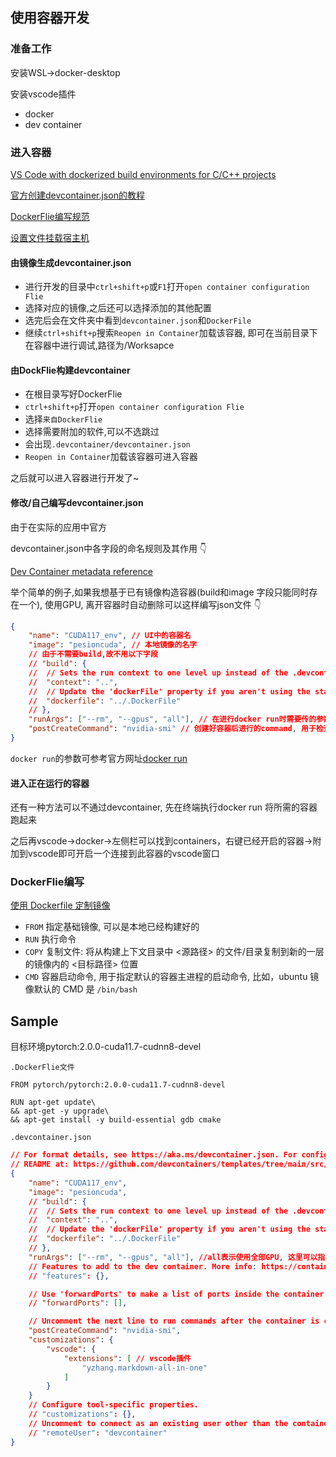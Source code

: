 ## 使用容器开发

### 准备工作

安装WSL->docker-desktop

安装vscode插件

- docker
- dev container

### 进入容器

[VS Code with dockerized build environments for C/C++ projects](https://ddanilov.me/dockerized-cpp-build-with-vscode)

[官方创建devcontainer.json的教程](https://code.visualstudio.com/docs/devcontainers/create-dev-container)

[DockerFlie编写规范](https://docs.docker.com/engine/reference/builder/)

[设置文件挂载宿主机](https://code.visualstudio.com/remote/advancedcontainers/add-local-file-mount)

#### 由镜像生成devcontainer.json

- 进行开发的目录中`ctrl+shift+p`或`F1`打开`open container configuration Flie`
- 选择对应的镜像,之后还可以选择添加的其他配置
- 选完后会在文件夹中看到`devcontainer.json`和`DockerFile`
- 继续`ctrl+shift+p`搜索`Reopen in Container`加载该容器, 即可在当前目录下在容器中进行调试,路径为/Worksapce

#### 由DockFlie构建devcontainer
- 在根目录写好DockerFlie
- `ctrl+shift+p`打开`open container configuration Flie`
- 选择`来自DockerFlie`
- 选择需要附加的软件,可以不选跳过
- 会出现`.devcontainer/devcontainer.json`
- `Reopen in Container`加载该容器可进入容器

之后就可以进入容器进行开发了~

#### 修改/自己编写devcontainer.json

由于在实际的应用中官方

devcontainer.json中各字段的命名规则及其作用 👇

[Dev Container metadata reference](https://containers.dev/implementors/json_reference/)

举个简单的例子,如果我想基于已有镜像构造容器(build和image 字段只能同时存在一个), 使用GPU, 离开容器时自动删除可以这样编写json文件 👇

```json
{
	"name": "CUDA117_env", // UI中的容器名
	"image": "pesioncuda", // 本地镜像的名字
    // 由于不需要build,故不用以下字段
	// "build": {
	// 	// Sets the run context to one level up instead of the .devcontainer folder.
	// 	"context": "..",
	// 	// Update the 'dockerFile' property if you aren't using the standard 'Dockerfile' filename.
	// 	"dockerfile": "../.DockerFile"
	// },
	"runArgs": ["--rm", "--gpus", "all"], // 在进行docker run时需要传的参数, 必须使用--gpus才能正确调用gpu
	"postCreateCommand": "nvidia-smi" // 创建好容器后进行的command, 用于检查是否能正确读取GPU
}
```

`docker run`的参数可参考官方网址[docker run](https://docs.docker.com/engine/reference/commandline/run/)

#### 进入正在运行的容器

还有一种方法可以不通过devcontainer, 先在终端执行docker run 将所需的容器跑起来

之后再vscode->docker->左侧栏可以找到containers，右键已经开启的容器->附加到vscode即可开启一个连接到此容器的vscode窗口

### DockerFlie编写

[使用 Dockerfile 定制镜像](https://yeasy.gitbook.io/docker_practice/image/build)

- `FROM` 指定基础镜像, 可以是本地已经构建好的
- `RUN` 执行命令
- `COPY` 复制文件: 将从构建上下文目录中 <源路径> 的文件/目录复制到新的一层的镜像内的 <目标路径> 位置
- `CMD` 容器启动命令, 用于指定默认的容器主进程的启动命令, 比如，ubuntu 镜像默认的 CMD 是 `/bin/bash`


## **Sample**

目标环境pytorch:2.0.0-cuda11.7-cudnn8-devel

`.DockerFlie文件`

```Docker
FROM pytorch/pytorch:2.0.0-cuda11.7-cudnn8-devel

RUN apt-get update\
&& apt-get -y upgrade\
&& apt-get install -y build-essential gdb cmake
```

`.devcontainer.json`

```json
// For format details, see https://aka.ms/devcontainer.json. For config options, see the
// README at: https://github.com/devcontainers/templates/tree/main/src/docker-existing-dockerfile
{
	"name": "CUDA117_env",
	"image": "pesioncuda",
	// "build": {
	// 	// Sets the run context to one level up instead of the .devcontainer folder.
	// 	"context": "..",
	// 	// Update the 'dockerFile' property if you aren't using the standard 'Dockerfile' filename.
	// 	"dockerfile": "../.DockerFile"
	// },
	"runArgs": ["--rm", "--gpus", "all"], //all表示使用全部GPU, 这里可以指定编号，使用指定的GPU
	// Features to add to the dev container. More info: https://containers.dev/features.
	// "features": {},

	// Use 'forwardPorts' to make a list of ports inside the container available locally.
	// "forwardPorts": [],

	// Uncomment the next line to run commands after the container is created.
	"postCreateCommand": "nvidia-smi",
	"customizations": {
		"vscode": {
			"extensions": [ // vscode插件
				"yzhang.markdown-all-in-one"
			]
		}
	}
	// Configure tool-specific properties.
	// "customizations": {},
	// Uncomment to connect as an existing user other than the container default. More info: https://aka.ms/dev-containers-non-root.
	// "remoteUser": "devcontainer"
}
```